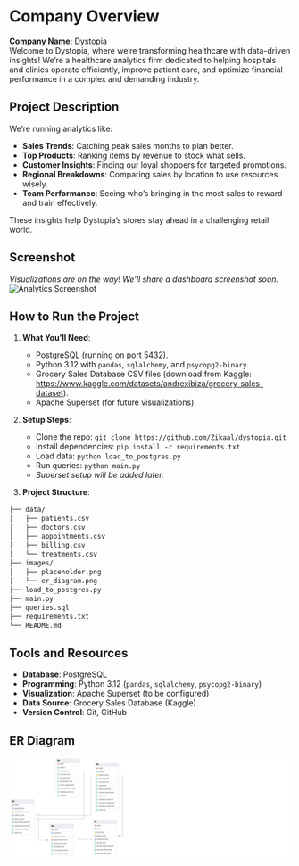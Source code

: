 # Company Overview
**Company Name**: Dystopia  
Welcome to Dystopia, where we’re transforming healthcare with data-driven insights! We’re a healthcare analytics firm dedicated to helping hospitals and clinics operate efficiently, improve patient care, and optimize financial performance in a complex and demanding industry.

## Project Description

We’re running analytics like:
- **Sales Trends**: Catching peak sales months to plan better.
- **Top Products**: Ranking items by revenue to stock what sells.
- **Customer Insights**: Finding our loyal shoppers for targeted promotions.
- **Regional Breakdowns**: Comparing sales by location to use resources wisely.
- **Team Performance**: Seeing who’s bringing in the most sales to reward and train effectively.

These insights help Dystopia’s stores stay ahead in a challenging retail world.

## Screenshot
*Visualizations are on the way! We’ll share a dashboard screenshot soon.*  
![Analytics Screenshot](images/placeholder.png)

## How to Run the Project
1. **What You’ll Need**:
   - PostgreSQL (running on port 5432).
   - Python 3.12 with `pandas`, `sqlalchemy`, and `psycopg2-binary`.
   - Grocery Sales Database CSV files (download from Kaggle: https://www.kaggle.com/datasets/andrexibiza/grocery-sales-dataset).
   - Apache Superset (for future visualizations).

2. **Setup Steps**:
   - Clone the repo: ``git clone https://github.com/Zikaal/dystopia.git``
   - Install dependencies: `pip install -r requirements.txt`
   - Load data: `python load_to_postgres.py`
   - Run queries: `python main.py`
   - *Superset setup will be added later.*

3. **Project Structure**:
```plaintext
├── data/
│   ├── patients.csv
│   ├── doctors.csv
│   ├── appointments.csv
│   ├── billing.csv
│   └── treatments.csv
├── images/
│   ├── placeholder.png
│   └── er_diagram.png
├── load_to_postgres.py
├── main.py
├── queries.sql
├── requirements.txt
└── README.md
```


## Tools and Resources
- **Database**: PostgreSQL
- **Programming**: Python 3.12 (`pandas`, `sqlalchemy`, `psycopg2-binary`)
- **Visualization**: Apache Superset (to be configured)
- **Data Source**: Grocery Sales Database (Kaggle)
- **Version Control**: Git, GitHub

## ER Diagram
![ER Diagram](images/ERD.png)
